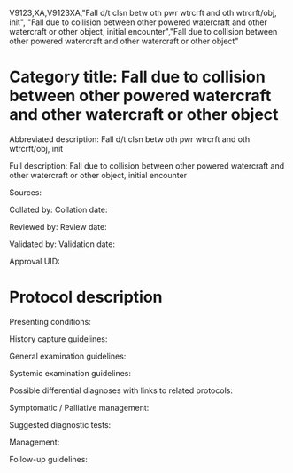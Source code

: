 V9123,XA,V9123XA,"Fall d/t clsn betw oth pwr wtrcrft and oth wtrcrft/obj, init", "Fall due to collision between other powered watercraft and other watercraft or other object, initial encounter","Fall due to collision between other powered watercraft and other watercraft or other object"
# Category title: Fall due to collision between other powered watercraft and other watercraft or other object

Abbreviated description: Fall d/t clsn betw oth pwr wtrcrft and oth wtrcrft/obj, init

Full description: Fall due to collision between other powered watercraft and other watercraft or other object, initial encounter

Sources:

Collated by:
Collation date:

Reviewed by:
Review date:

Validated by:
Validation date:

Approval UID:

# Protocol description

Presenting conditions:

History capture guidelines:

General examination guidelines:

Systemic examination guidelines:

Possible differential diagnoses with links to related protocols:

Symptomatic / Palliative management:

Suggested diagnostic tests:

Management:

Follow-up guidelines:
